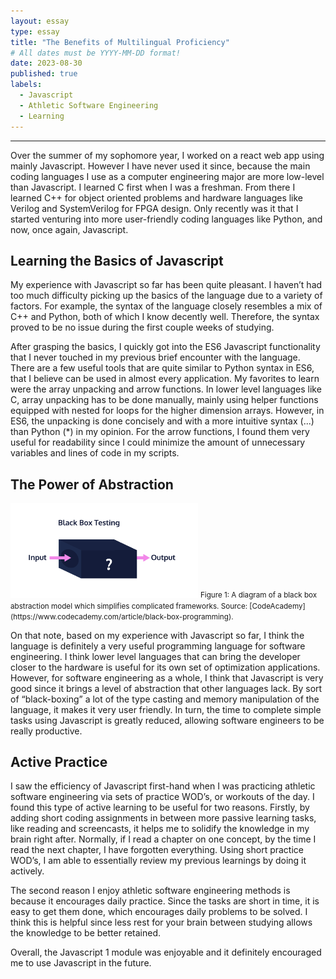 ```yaml
---
layout: essay
type: essay
title: "The Benefits of Multilingual Proficiency"
# All dates must be YYYY-MM-DD format!
date: 2023-08-30
published: true
labels:
  - Javascript
  - Athletic Software Engineering
  - Learning
---
```

<hr>
Over the summer of my sophomore year, I worked on a react web app using mainly Javascript. However I have never used it since, because the main coding languages I use as a computer engineering major are more low-level than Javascript. I learned C first when I was a freshman. From there I learned C++ for object oriented problems and hardware languages like Verilog and SystemVerilog for FPGA design. Only recently was it that I started venturing into more user-friendly coding languages like Python, and now, once again, Javascript.

## Learning the Basics of Javascript

My experience with Javascript so far has been quite pleasant. I haven’t had too much difficulty picking up the basics of the language due to a variety of factors. For example, the syntax of the language closely resembles a mix of C++ and Python, both of which I know decently well. Therefore, the syntax proved to be no issue during the first couple weeks of studying. <br>

After grasping the basics, I quickly got into the ES6 Javascript functionality that I never touched in my previous brief encounter with the language. There are a few useful tools that are quite similar to Python syntax in ES6, that I believe can be used in almost every application. My favorites to learn were the array unpacking and arrow functions. In lower level languages like C, array unpacking has to be done manually, mainly using helper functions equipped with nested for loops for the higher dimension arrays. However, in ES6, the unpacking is done concisely and with a more intuitive syntax (...) than Python (*) in my opinion. For the arrow functions, I found them very useful for readability since I could minimize the amount of unnecessary variables and lines of code in my scripts.


## The Power of Abstraction
<img width="300px" class="rounded float-start pe-4" src="../img/blackBox.png">
<small>Figure 1: A diagram of a black box abstraction model which simplifies complicated frameworks. Source: [CodeAcademy](https://www.codecademy.com/article/black-box-programming).</small>

On that note, based on my experience with Javascript so far, I think the language is definitely a very useful programming language for software engineering. I think lower level languages that can bring the developer closer to the hardware is useful for its own set of optimization applications. However, for software engineering as a whole, I think that Javascript is very good since it brings a level of abstraction that other languages lack. By sort of “black-boxing” a lot of the type casting and memory manipulation of the language, it makes it very user friendly. In turn, the time to complete simple tasks using Javascript is greatly reduced, allowing software engineers to be really productive.  

## Active Practice

I saw the efficiency of Javascript first-hand when I was practicing athletic software engineering via sets of practice WOD’s, or workouts of the day. I found this type of active learning to be useful for two reasons. Firstly, by adding short coding assignments in between more passive learning tasks, like reading and screencasts, it helps me to solidify the knowledge in my brain right after. Normally, if I read a chapter on one concept, by the time I read the next chapter, I have forgotten everything. Using short practice WOD’s, I am able to essentially review my previous learnings by doing it actively.<br>

The second reason I enjoy athletic software engineering methods is because it encourages daily practice. Since the tasks are short in time, it is easy to get them done, which encourages daily problems to be solved. I think this is helpful since less rest for your brain between studying allows the knowledge to be better retained. <br>

Overall, the Javascript 1 module was enjoyable and it definitely encouraged me to use Javascript in the future.

